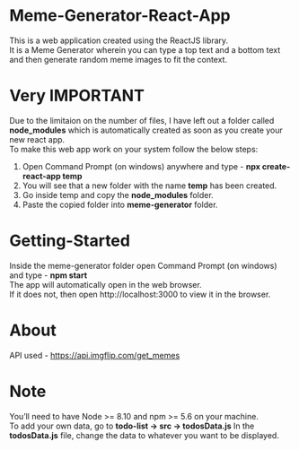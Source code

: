 # Meme-Generator-React-App
This is a web application created using the ReactJS library.<br/> It is a Meme Generator wherein you can type a top text and a bottom text and then generate random meme images to fit the context.

# Very IMPORTANT
Due to the limitaion on the number of files, I have left out a folder called **node_modules** which is automatically created as soon as you create your new react app. <br/>
To make this web app work on your system follow the below steps: <br/>
1. Open Command Prompt (on windows) anywhere and type - **npx create-react-app temp** <br/>
2. You will see that a new folder with the name **temp** has been created.<br/>
3. Go inside temp and copy the **node_modules** folder.<br/>
4. Paste the copied folder into **meme-generator** folder.<br/>

# Getting-Started
Inside the meme-generator folder open Command Prompt (on windows) and type - **npm start** <br/>
The app will automatically open in the web browser.<br/>
If it does not, then open <a>http://localhost:3000</a> to view it in the browser.

# About
API used - <a>https://api.imgflip.com/get_memes</a>

# Note
You’ll need to have Node >= 8.10 and npm >= 5.6 on your machine.<br/>
To add your own data, go to **todo-list -> src -> todosData.js** In the **todosData.js** file, change the data to whatever you want to be displayed.
